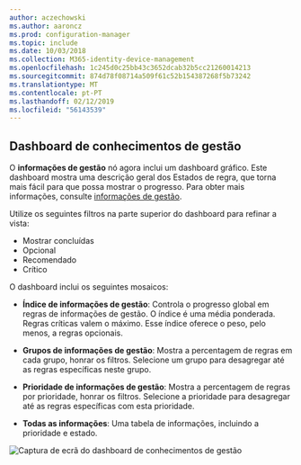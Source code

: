 ```yaml
---
author: aczechowski
ms.author: aaroncz
ms.prod: configuration-manager
ms.topic: include
ms.date: 10/03/2018
ms.collection: M365-identity-device-management
ms.openlocfilehash: 1c245d0c25bb43c3652dcab32b5cc21260014213
ms.sourcegitcommit: 874d78f08714a509f61c52b154387268f5b73242
ms.translationtype: MT
ms.contentlocale: pt-PT
ms.lasthandoff: 02/12/2019
ms.locfileid: "56143539"
---
```

## <a name="bkmk_insights"></a> Dashboard de conhecimentos de gestão
<!--1357979-->

O **informações de gestão** nó agora inclui um dashboard gráfico. Este dashboard mostra uma descrição geral dos Estados de regra, que torna mais fácil para que possa mostrar o progresso. Para obter mais informações, consulte [informações de gestão](/sccm/core/servers/manage/management-insights).

Utilize os seguintes filtros na parte superior do dashboard para refinar a vista:
- Mostrar concluídas
- Opcional
- Recomendado
- Crítico

O dashboard inclui os seguintes mosaicos:
- **Índice de informações de gestão**: Controla o progresso global em regras de informações de gestão. O índice é uma média ponderada. Regras críticas valem o máximo. Esse índice oferece o peso, pelo menos, a regras opcionais.  

- **Grupos de informações de gestão**: Mostra a percentagem de regras em cada grupo, honrar os filtros. Selecione um grupo para desagregar até as regras específicas neste grupo.  

- **Prioridade de informações de gestão**: Mostra a percentagem de regras por prioridade, honrar os filtros. Selecione a prioridade para desagregar até as regras específicas com esta prioridade.  

- **Todas as informações**: Uma tabela de informações, incluindo a prioridade e estado.  

![Captura de ecrã do dashboard de conhecimentos de gestão](../../media/1357979-management-insights-dashboard.png)


